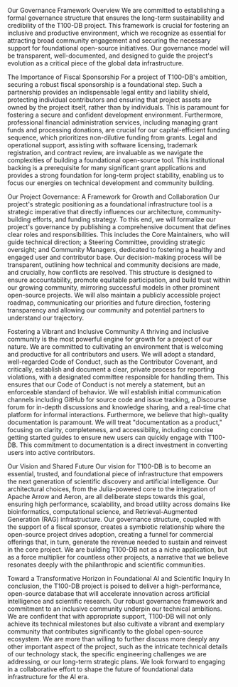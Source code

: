 Our Governance Framework Overview
We are committed to establishing a formal governance structure that ensures the long-term sustainability and credibility of the T100-DB project. This framework is crucial for fostering an inclusive and productive environment, which we recognize as essential for attracting broad community engagement and securing the necessary support for foundational open-source initiatives. Our governance model will be transparent, well-documented, and designed to guide the project's evolution as a critical piece of the global data infrastructure.

The Importance of Fiscal Sponsorship
For a project of T100-DB's ambition, securing a robust fiscal sponsorship is a foundational step. Such a partnership provides an indispensable legal entity and liability shield, protecting individual contributors and ensuring that project assets are owned by the project itself, rather than by individuals. This is paramount for fostering a secure and confident development environment. Furthermore, professional financial administration services, including managing grant funds and processing donations, are crucial for our capital-efficient funding sequence, which prioritizes non-dilutive funding from grants. Legal and operational support, assisting with software licensing, trademark registration, and contract review, are invaluable as we navigate the complexities of building a foundational open-source tool. This institutional backing is a prerequisite for many significant grant applications and provides a strong foundation for long-term project stability, enabling us to focus our energies on technical development and community building.

Our Project Governance: A Framework for Growth and Collaboration
Our project's strategic positioning as a foundational infrastructure tool is a strategic imperative that directly influences our architecture, community-building efforts, and funding strategy. To this end, we will formalize our project's governance by publishing a comprehensive document that defines clear roles and responsibilities. This includes the Core Maintainers, who will guide technical direction; a Steering Committee, providing strategic oversight; and Community Managers, dedicated to fostering a healthy and engaged user and contributor base. Our decision-making process will be transparent, outlining how technical and community decisions are made, and crucially, how conflicts are resolved. This structure is designed to ensure accountability, promote equitable participation, and build trust within our growing community, mirroring successful models in other prominent open-source projects. We will also maintain a publicly accessible project roadmap, communicating our priorities and future direction, fostering transparency and allowing our community and potential partners to understand our trajectory.

Fostering a Vibrant and Inclusive Community
A thriving and inclusive community is the most powerful engine for growth for a project of our nature. We are committed to cultivating an environment that is welcoming and productive for all contributors and users. We will adopt a standard, well-regarded Code of Conduct, such as the Contributor Covenant, and critically, establish and document a clear, private process for reporting violations, with a designated committee responsible for handling them. This ensures that our Code of Conduct is not merely a statement, but an enforceable standard of behavior. We will establish initial communication channels including GitHub for source code and issue tracking, a Discourse forum for in-depth discussions and knowledge sharing, and a real-time chat platform for informal interactions. Furthermore, we believe that high-quality documentation is paramount. We will treat "documentation as a product," focusing on clarity, completeness, and accessibility, including concise getting started guides to ensure new users can quickly engage with T100-DB. This commitment to documentation is a direct investment in converting users into active contributors.

Our Vision and Shared Future
Our vision for T100-DB is to become an essential, trusted, and foundational piece of infrastructure that empowers the next generation of scientific discovery and artificial intelligence. Our architectural choices, from the Julia-powered core to the integration of Apache Arrow and Aeron, are all deliberate steps towards this goal, ensuring high performance, scalability, and broad utility across domains like bioinformatics, computational science, and Retrieval-Augmented Generation (RAG) infrastructure. Our governance structure, coupled with the support of a fiscal sponsor, creates a symbiotic relationship where the open-source project drives adoption, creating a funnel for commercial offerings that, in turn, generate the revenue needed to sustain and reinvest in the core project. We are building T100-DB not as a niche application, but as a force multiplier for countless other projects, a narrative that we believe resonates deeply with the philanthropic and scientific communities.

Toward a Transformative Horizon in Foundational AI and Scientific Inquiry
In conclusion, the T100-DB project is poised to deliver a high-performance, open-source database that will accelerate innovation across artificial intelligence and scientific research. Our robust governance framework and commitment to an inclusive community underpin our technical ambitions. We are confident that with appropriate support, T100-DB will not only achieve its technical milestones but also cultivate a vibrant and exemplary community that contributes significantly to the global open-source ecosystem. We are more than willing to further discuss more deeply any other important aspect of the project, such as the intricate technical details of our technology stack, the specific engineering challenges we are addressing, or our long-term strategic plans. We look forward to engaging in a collaborative effort to shape the future of foundational data infrastructure for the AI era.

